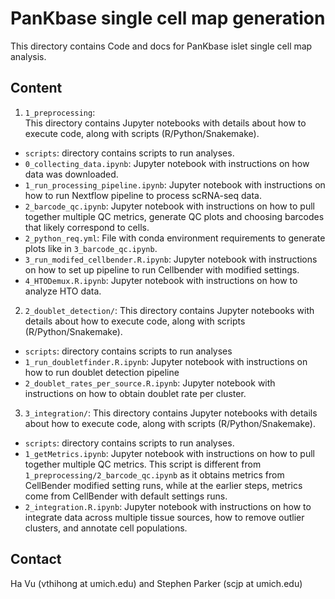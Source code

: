 # PanKbase single cell map generation
This directory contains Code and docs for PanKbase islet single cell map analysis.

## Content
1. `1_preprocessing`: <br>
This directory contains Jupyter notebooks with details about how to execute code, along with scripts (R/Python/Snakemake). <br>
- `scripts`: directory contains scripts to run analyses. <br>
- `0_collecting_data.ipynb`: Jupyter notebook with instructions on how data was downloaded. <br>
- `1_run_processing_pipeline.ipynb`: Jupyter notebook with instructions on how to run Nextflow pipeline to process scRNA-seq data. <br>
- `2_barcode_qc.ipynb`: Jupyter notebook with instructions on how to pull together multiple QC metrics, generate QC plots and choosing barcodes that likely correspond to cells. <br>
- `2_python_req.yml`: File with conda environment requirements to generate plots like in `3_barcode_qc.ipynb`.
- `3_run_modifed_cellbender.R.ipynb`: Jupyter notebook with instructions on how to set up pipeline to run Cellbender with modified settings. <br>
- `4_HTODemux.R.ipynb`: Jupyter notebook with instructions on how to analyze HTO data. <br>

2. `2_doublet_detection/`:
This directory contains Jupyter notebooks with details about how to execute code, along with scripts (R/Python/Snakemake). <br>
- `scripts`: directory contains scripts to run analyses <br>
- `1_run_doubletfinder.R.ipynb`: Jupyter notebook with instructions on how to run doublet detection pipeline <br>
- `2_doublet_rates_per_source.R.ipynb`: Jupyter notebook with instructions on how to obtain doublet rate per cluster. <br>

3. `3_integration/`:
This directory contains Jupyter notebooks with details about how to execute code, along with scripts (R/Python/Snakemake). <br>
- `scripts`: directory contains scripts to run analyses. <br>
- `1_getMetrics.ipynb`: Jupyter notebook with instructions on how to pull together multiple QC metrics. This script is different from `1_preprocessing/2_barcode_qc.ipynb` as it obtains metrics from CellBender modified setting runs, while at the earlier steps, metrics come from CellBender with default settings runs. <br>
- `2_integration.R.ipynb`: Jupyter notebook with instructions on how to integrate data across multiple tissue sources, how to remove outlier clusters, and annotate cell populations.

## Contact
Ha Vu (vthihong at umich.edu) and Stephen Parker (scjp at umich.edu)
